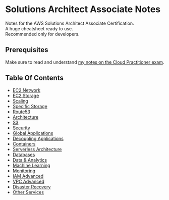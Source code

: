 # Solutions Architect Associate Notes

Notes for the AWS Solutions Architect Associate Certification.  
A huge cheatsheet ready to use.  
Recommended only for developers.

## Prerequisites

Make sure to read and understand [my notes on the Cloud Practitioner exam](https://github.com/sofianedjerbi/CloudPractitionerNotes).

## Table Of Contents

- [EC2 Network](docs/EC2Network.md)
- [EC2 Storage](docs/EC2Storage.md)
- [Scaling](docs/Scaling.md)
- [Specific Storage](docs/Storage.md)
- [Route53](docs/Route53.md)
- [Architecture](docs/Architecture.md)
- [S3](docs/S3.md)
- [Security](docs/Security.md)
- [Global Applications](docs/CloudFront.md)
- [Decoupling Applications](docs/Decoupling.md)
- [Containers](docs/Containers.md)
- [Serverless Architecture](docs/Serverless.md)
- [Databases](docs/Databases.md)
- [Data & Analytics](docs/Analytics.md)
- [Machine Learning](docs/AI.md)
- [Monitoring](docs/Monitoring.md)
- [IAM Advanced](docs/IAM.md)
- [VPC Advanced](docs/VPC.md)
- [Disaster Recovery](docs/DR.md)
- [Other Services](docs/Misc.md)
